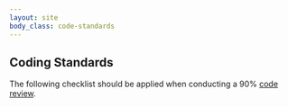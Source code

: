 ```yaml
---
layout: site
body_class: code-standards
---
```


## Coding Standards

The following checklist should be applied when conducting a 90% [code review](code-reviews.html).